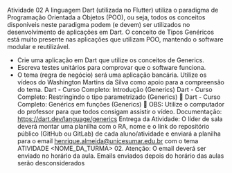 Atividade 02
A linguagem Dart (utilizada no Flutter) utiliza o paradigma de Programação
Orientada a Objetos (POO), ou seja, todos os conceitos disponíveis neste
paradigma podem (e devem) ser utilizados no desenvolvimento de aplicações em
Dart.
O conceito de Tipos Genéricos está muito presente nas aplicações que utilizam
POO, mantendo o software modular e reutilizável.
- Crie uma aplicação em Dart que utilize os conceitos de Generics.
- Escreva testes unitários para comprovar que o software funciona.
- O tema (regra de negócio) será uma aplicação bancária.
Utilize os vídeos do Washington Martins da Silva como apoio para a compreensão
do tema.
Dart - Curso Completo: Introdução (Generics)
Dart - Curso Completo: Restringindo o tipo parametrizado (Generics) 💂
Dart - Curso Completo: Genérics em funções (Generics) 🥳
OBS: Utilize o computador do professor para que todos consigam assistir o vídeo.
Documentação: https://dart.dev/language/generics
Entrega da Atividade:
O líder de sala deverá montar uma planilha com o RA, nome e o link do repositório
público (GitHub ou GitLab) de cada aluno/atividade e enviará a planilha para o email
henrique.almeida@unicesumar.edu.br com o tema
ATIVIDADE <NOME_DA_TURMA> 02.
Atenção: O email deverá ser enviado no horário da aula. Emails enviados depois do
horário das aulas serão desconsiderados